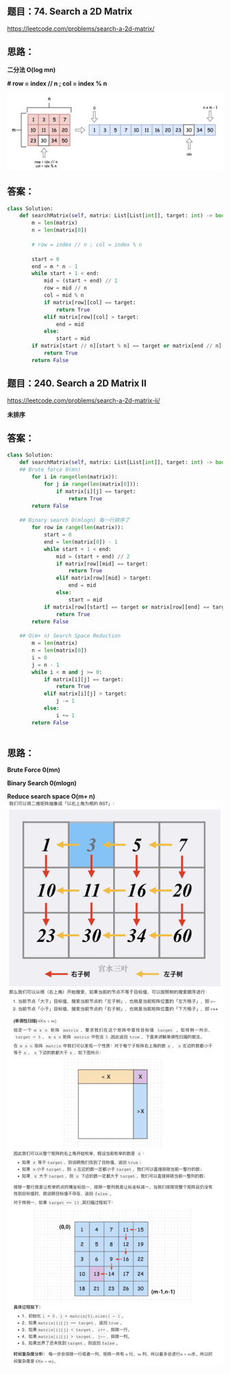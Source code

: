 ## 题目：74. Search a 2D Matrix

https://leetcode.com/problems/search-a-2d-matrix/

## 思路：
**二分法 O(log mn)** 

**# row = index // n ; col = index % n**

![a](https://github.com/SSRRBB/Leetcode/blob/main/Images/319.png)

## 答案：
```python
class Solution:
    def searchMatrix(self, matrix: List[List[int]], target: int) -> bool:
        m = len(matrix)
        n = len(matrix[0])
        
        # row = index // n ; col = index % n
        
        start = 0
        end = m * n - 1
        while start + 1 < end:
            mid = (start + end) // 2
            row = mid // n
            col = mid % n
            if matrix[row][col] == target:
                return True
            elif matrix[row][col] > target:
                end = mid
            else:
                start = mid
        if matrix[start // n][start % n] == target or matrix[end // n][end % n] == target:
            return True
        return False

````

## 题目：240. Search a 2D Matrix II

https://leetcode.com/problems/search-a-2d-matrix-ii/

**未排序**
## 答案：
```python
class Solution:
    def searchMatrix(self, matrix: List[List[int]], target: int) -> bool:
    ## Brute force 0(mn)
        for i in range(len(matrix)):
            for j in range(len(matrix[0])):
                if matrix[i][j] == target:
                    return True
        return False
    
    ## Binary search O(mlogn) 每一行排序了
        for row in range(len(matrix)):
            start = 0
            end = len(matrix[0]) - 1
            while start + 1 < end:
                mid = (start + end) // 2
                if matrix[row][mid] == target:
                    return True
                elif matrix[row][mid] > target:
                    end = mid
                else:
                    start = mid
            if matrix[row][start] == target or matrix[row][end] == target:
                return True
        return False
        
    ## O(m+ n) Search Space Reduction
        m = len(matrix)
        n = len(matrix[0])
        i = 0
        j = n - 1
        while i < m and j >= 0:
            if matrix[i][j] == target:
                return True
            elif matrix[i][j] > target:
                j -= 1
            else:
                i += 1
        return False
        
```
## 思路：
**Brute Force 0(mn)**

**Binary Search 0(mlogn)**


**Reduce search space O(m+ n)**
![a](https://github.com/SSRRBB/Leetcode/blob/main/Images/320.png)
![a](https://github.com/SSRRBB/Leetcode/blob/main/Images/321.png)
